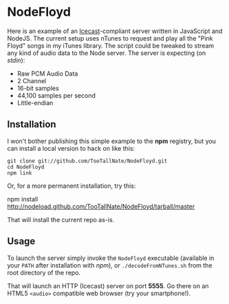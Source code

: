 NodeFloyd
=========

Here is an example of an [Icecast][]-compliant server written in JavaScript
and NodeJS. The current setup uses nTunes to request and play all the "Pink
Floyd" songs in my iTunes library. The script could be tweaked to stream any
kind of audio data to the Node server. The server is expecting (on _stdin_):

 * Raw PCM Audio Data
 * 2 Channel
 * 16-bit samples
 * 44,100 samples per second
 * Little-endian

Installation
------------

I won't bother publishing this simple example to the __npm__ registry, but you
can install a local version to hack on like this:

    git clone git://github.com/TooTallNate/NodeFloyd.git
    cd NodeFloyd
    npm link

Or, for a more permanent installation, try this:

   npm install http://nodeload.github.com/TooTallNate/NodeFloyd/tarball/master

That will install the current repo as-is.


Usage
-----

To launch the server simply invoke the `NodeFloyd` executable (available in
your `PATH` after installation with _npm_), or `./decodeFromNTunes.sh` from
the root directory of the repo.

That will launch an HTTP (Icecast) server on port __5555__. Go there on an
HTML5 `<audio>` compatible web browser (try your smartphone!).

[NodeJS]: http://nodejs.org
[StreamStack]: http://github.com/TooTallNate/node-stream-stack
[SHOUTcast]: http://www.shoutcast.com/
[Icecast]: http://icecast.org/
